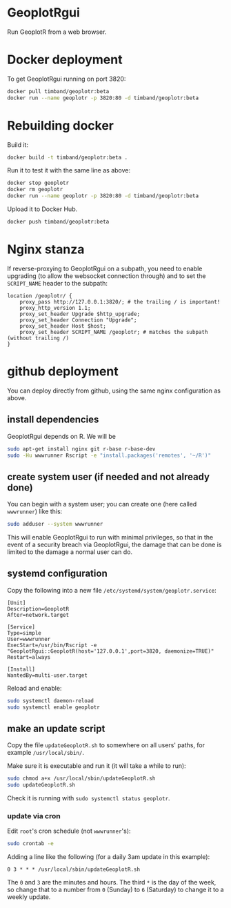 # GeoplotRgui

Run GeoplotR from a web browser.

# Docker deployment

To get GeoplotRgui running on port 3820:

```sh
docker pull timband/geoplotr:beta
docker run --name geoplotr -p 3820:80 -d timband/geoplotr:beta
```

# Rebuilding docker

Build it:

```sh
docker build -t timband/geoplotr:beta .
```

Run it to test it with the same line as above:

```sh
docker stop geoplotr
docker rm geoplotr
docker run --name geoplotr -p 3820:80 -d timband/geoplotr:beta
```

Upload it to Docker Hub.

```sh
docker push timband/geoplotr:beta
```

# Nginx stanza

If reverse-proxying to GeoplotRgui on a subpath, you need to
enable upgrading (to allow the websocket connection through)
and to set the `SCRIPT_NAME` header to the subpath:

```
location /geoplotr/ {
    proxy_pass http://127.0.0.1:3820/; # the trailing / is important!
    proxy_http_version 1.1;
    proxy_set_header Upgrade $http_upgrade;
    proxy_set_header Connection "Upgrade";
    proxy_set_header Host $host;
    proxy_set_header SCRIPT_NAME /geoplotr; # matches the subpath (without trailing /)
}
```

# github deployment

You can deploy directly from github, using the same nginx configuration
as above.

## install dependencies

GeoplotRgui depends on R. We will be 

```sh
sudo apt-get install nginx git r-base r-base-dev
sudo -Hu wwwrunner Rscript -e "install.packages('remotes', '~/R')"
```

## create system user (if needed and not already done)

You can begin with a system user; you can create one (here called
`wwwrunner`) like this:

```sh
sudo adduser --system wwwrunner
```

This will enable GeoplotRgui to run with minimal privileges, so that in the
event of a security breach via GeoplotRgui, the damage that can be done is
limited to the damage a normal user can do.

## systemd configuration

Copy the following into a new file `/etc/systemd/system/geoplotr.service`:

```
[Unit]
Description=GeoplotR
After=network.target

[Service]
Type=simple
User=wwwrunner
ExecStart=/usr/bin/Rscript -e "GeoplotRgui::GeoplotR(host='127.0.0.1',port=3820, daemonize=TRUE)"
Restart=always

[Install]
WantedBy=multi-user.target
```

Reload and enable:

```sh
sudo systemctl daemon-reload
sudo systemctl enable geoplotr
```

## make an update script

Copy the file `updateGeoplotR.sh` to somewhere on all users' paths, for
example `/usr/local/sbin/`.

Make sure it is executable and run it (it will take a while to run):

```sh
sudo chmod a+x /usr/local/sbin/updateGeoplotR.sh
sudo updateGeoplotR.sh
```

Check it is running with `sudo systemctl status geoplotr`.

### update via cron

Edit `root`'s cron schedule (not `wwwrunner`'s):

```sh
sudo crontab -e
```

Adding a line like the following (for a daily 3am update in this example):

```
0 3 * * * /usr/local/sbin/updateGeoplotR.sh
```

The `0` and `3` are the minutes and hours. The third `*` is the day of
the week, so change that to a number from `0` (Sunday) to `6`
(Saturday) to change it to a weekly update.
